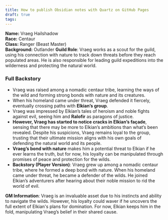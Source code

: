 ```yaml
---
title: How to publish Obsidian notes with Quartz on GitHub Pages
draft: true
tags:
---
```

 

**Name:** Vraeg Hailshadow  
**Race:** Centaur  
**Class:** Ranger (Beast Master)  
**Background:** Outlander
**Guild Role**: Vraeg works as a scout for the guild, using his connection with nature to track down threats before they reach populated areas. He is also responsible for leading guild expeditions into the wilderness and protecting the natural world.

### **Full Backstory**

- Vraeg was raised among a nomadic centaur tribe, learning the ways of the wild and forming strong bonds with nature and its creatures.
- When his homeland came under threat, Vraeg defended it fiercely, eventually crossing paths with **Elkian’s group**.
- Vraeg was impressed by Elkian’s tales of heroism and noble fights against evil, seeing him and **Ralofir** as paragons of justice.
- **However, Vraeg has started to notice cracks in Elkian’s façade**, sensing that there may be more to Elkian’s ambitions than what’s been revealed. Despite his suspicions, Vraeg remains loyal to the group, trusting that their ultimate mission aligns with his own goals of defending the natural world and its people.
- **Vraeg’s bond with nature** makes him a potential threat to Elkian if he ever learns the truth, but for now, his loyalty can be manipulated through promises of peace and protection for the wilds.
- **Backstory (Player Version)**: Vraeg grew up among a nomadic centaur tribe, where he formed a deep bond with nature. When his homeland came under threat, he became a defender of the wilds. He joined Elkian’s adventurers after hearing about their noble mission to rid the world of evil. 

**GM Information**: Vraeg is an invaluable asset due to his instincts and ability to navigate the wilds. However, his loyalty could waver if he uncovers the full extent of Elkian's plans for domination. For now, Elkian keeps him in the fold, manipulating Vraeg’s belief in their shared cause.